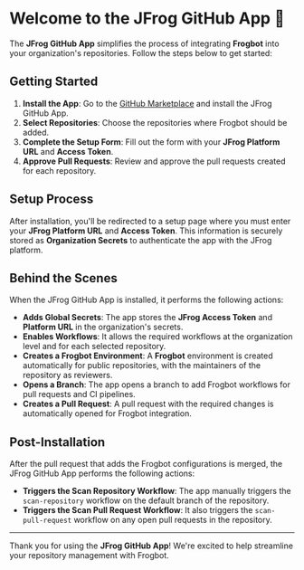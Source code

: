 # Welcome to the JFrog GitHub App 🐸

The **JFrog GitHub App** simplifies the process of integrating **Frogbot** into your organization's repositories. Follow the steps below to get started:

## Getting Started

1. **Install the App**: Go to the [GitHub Marketplace](#) and install the JFrog GitHub App.
2. **Select Repositories**: Choose the repositories where Frogbot should be added.
3. **Complete the Setup Form**: Fill out the form with your **JFrog Platform URL** and **Access Token**.
4. **Approve Pull Requests**: Review and approve the pull requests created for each repository.

## Setup Process

After installation, you'll be redirected to a setup page where you must enter your **JFrog Platform URL** and **Access Token**. This information is securely stored as **Organization Secrets** to authenticate the app with the JFrog platform.

## Behind the Scenes

When the JFrog GitHub App is installed, it performs the following actions:

- **Adds Global Secrets**: The app stores the **JFrog Access Token** and **Platform URL** in the organization's secrets.
- **Enables Workflows**: It allows the required workflows at the organization level and for each selected repository.
- **Creates a Frogbot Environment**: A **Frogbot** environment is created automatically for public repositories, with the maintainers of the repository as reviewers.
- **Opens a Branch**: The app opens a branch to add Frogbot workflows for pull requests and CI pipelines.
- **Creates a Pull Request**: A pull request with the required changes is automatically opened for Frogbot integration.

## Post-Installation

After the pull request that adds the Frogbot configurations is merged, the JFrog GitHub App performs the following actions:

- **Triggers the Scan Repository Workflow**: The app manually triggers the `scan-repository` workflow on the default branch of the repository.
- **Triggers the Scan Pull Request Workflow**: It also triggers the `scan-pull-request` workflow on any open pull requests in the repository.

---

Thank you for using the **JFrog GitHub App**! We're excited to help streamline your repository management with Frogbot.
